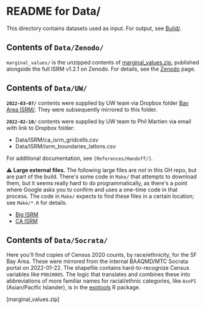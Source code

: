 # README for Data/

This directory contains datasets used as input. For output, see [Build/].

## Contents of `Data/Zenodo/`

`marginal_values/` is the unzipped contents of [marginal_values.zip][Zenodo], published alongside the full ISRM v1.2.1 on Zenodo. For details, see the [Zenodo] page.

## Contents of `Data/UW/`

**`2022-03-07/`** contents were supplied by UW team via Dropbox folder [Bay Area ISRM/].
They were subsequently mirrored to this folder.

**`2022-02-10/`** contents were supplied by UW team to Phil Martien via email with link to Dropbox folder:

- Data/ISRM/ca_isrm_gridcells.csv
- Data/ISRM/isrm_boundaries_latlons.csv

For additional documentation, see `[References/Handoff/]`. 

:warning: **Large external files.** 
The following large files are _not_ in this GH repo, but are part of the build. 
There's some code in `Make/` that attempts to download them, but it seems really hard to do programmatically, as there's a point where Google asks you to confirm and uses a one-time code in that process. 
The code in `Make/` expects to find these files in a certain location; see `Make/*.R` for details.

- [Big ISRM][Zenodo]
- [CA ISRM]

## Contents of `Data/Socrata/`

Here you'll find copies of Census 2020 counts, by race/ethnicity, for the SF Bay Area.
These were mirrored from the internal BAAQMD/MTC Socrata portal on 2022-01-22.
The shapefile contains hard-to-recognize Census variables like `P0020005`.
The logic that translates and combines these into abbreviations of more familiar names for racial/ethnic categories, like `AsnPI` (Asian/Pacific Islander), is in the [exptools] R package.

[Build/]: https://github.com/BAAQMD/ISRM-SFAB/blob/master/Build/
[References/Handoff/]: https://github.com/BAAQMD/ISRM-SFAB/blob/master/References/Handoff
[Zenodo]: https://zenodo.org/record/2589760#.YgREvS2ZPEa
[CA ISRM]: https://drive.google.com/drive/folders/1WmLRz7iWo2MjtSikgHEig7M0NvK2sOns?usp=sharing
[Bay Area ISRM/]: https://www.dropbox.com/sh/0bwdu3vnfsmrrzg/AAA87bGHmcv5Fr3GOTWXczZva?dl=0
[exptools]: https://github.com/BAAQMD/exptools
[marginal_values.zip]

